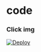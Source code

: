 # code

### Click img

[![Deploy](https://telegra.ph/)](https://heroku.com/deploy?template=https://github.com/INFORMATIC0/emailphp/)


